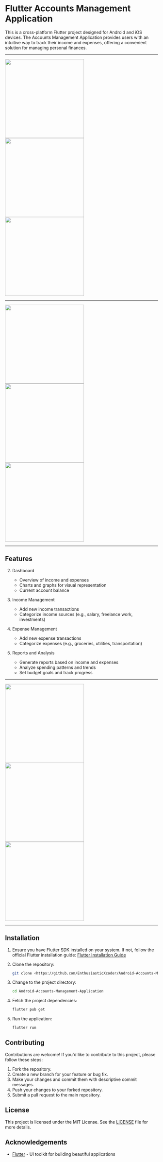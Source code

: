 # Flutter Accounts Management Application
This is a cross-platform Flutter project designed for Android and iOS devices. The Accounts Management Application provides users with an intuitive way to track their income and expenses, offering a convenient solution for managing personal finances.

---

<p float="left">
   <img src="example_images/example_8.jpg" width="260" />
   <img src="example_images/example_6.jpg" width="260" /> 
   <img src="example_images/example_5.jpg" width="260" />
</p>

---

<p float="left">
   <img src="example_images/example_2.jpg" width="260" /> 
   <img src="example_images/example_4.jpg" width="260" /> 
   <img src="example_images/example_3.jpg" width="260" /> 
</p>

---

## Features
2. Dashboard
   - Overview of income and expenses
   - Charts and graphs for visual representation
   - Current account balance

3. Income Management
   - Add new income transactions
   - Categorize income sources (e.g., salary, freelance work, investments)

4. Expense Management
   - Add new expense transactions
   - Categorize expenses (e.g., groceries, utilities, transportation)

5. Reports and Analysis
   - Generate reports based on income and expenses
   - Analyze spending patterns and trends
   - Set budget goals and track progress


---

<p float="left">
   <img src="example_images/example_7.jpg" width="260" /> 
   <img src="example_images/example_1.jpg" width="260" /> 
   <img src="example_images/example_9.jpg" width="260" /> 
</p>

---

## Installation
1. Ensure you have Flutter SDK installed on your system. If not, follow the official Flutter installation guide: [Flutter Installation Guide](https://flutter.dev/docs/get-started/install)

2. Clone the repository:
   ```bash
   git clone <https://github.com/EnthusiasticXcoder/Android-Accounts-Management-Application>
   ```

3. Change to the project directory:
   ```bash
   cd Android-Accounts-Management-Application
   ```

4. Fetch the project dependencies:
   ```bash
   flutter pub get
   ```

5. Run the application:
   ```bash
   flutter run
   ```

## Contributing
Contributions are welcome! If you'd like to contribute to this project, please follow these steps:

1. Fork the repository.
2. Create a new branch for your feature or bug fix.
3. Make your changes and commit them with descriptive commit messages.
4. Push your changes to your forked repository.
5. Submit a pull request to the main repository.

## License
This project is licensed under the MIT License. See the [LICENSE](LICENSE) file for more details.

## Acknowledgements
- [Flutter](https://flutter.dev/) - UI toolkit for building beautiful applications